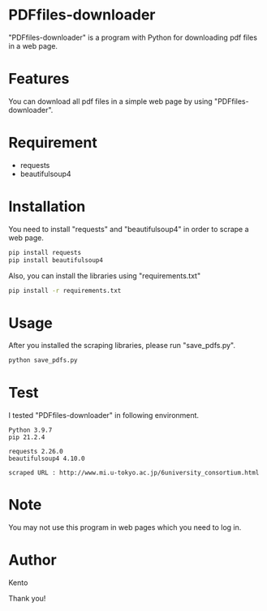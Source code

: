 # PDFfiles-downloader
"PDFfiles-downloader" is a program with Python for downloading pdf files in a web page.
 
# Features
You can download all pdf files in a simple web page by using "PDFfiles-downloader".
 
# Requirement
* requests
* beautifulsoup4
 
# Installation

You need to install "requests" and "beautifulsoup4" in order to scrape a web page.

```bash
pip install requests
pip install beautifulsoup4
```
Also, you can install the libraries using "requirements.txt"
```bash
pip install -r requirements.txt
```

# Usage
 After you installed the scraping libraries, please run "save_pdfs.py".
 ```bash
 python save_pdfs.py
 ```
 
# Test
I tested "PDFfiles-downloader" in following environment.
```
Python 3.9.7
pip 21.2.4

requests 2.26.0
beautifulsoup4 4.10.0

scraped URL : http://www.mi.u-tokyo.ac.jp/6university_consortium.html
```
# Note
You may not use this program in  web pages which you need to log in.

 
# Author
Kento

 
Thank you!
